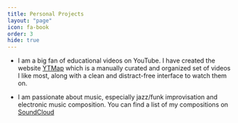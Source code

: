 ```yaml
---
title: Personal Projects
layout: "page"
icon: fa-book
order: 3
hide: true
---
```


- I am a big fan of educational videos on YouTube. I have created the website [YTMap](https://ytmap.github.io/) which is a manually curated and organized set of videos I like most, along with a clean and distract-free interface to watch them on.

- I am passionate about music, especially jazz/funk improvisation and electronic music composition. You can find a list of my compositions on [SoundCloud](https://souncloud.com/phazmusic/)

